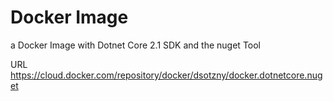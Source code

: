 # Docker Image 
a Docker Image with Dotnet Core 2.1 SDK and the nuget Tool

URL https://cloud.docker.com/repository/docker/dsotzny/docker.dotnetcore.nuget
